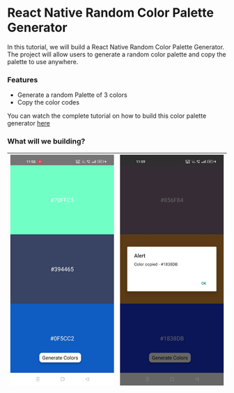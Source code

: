 # React Native Random Color Palette Generator
In this tutorial, we will build a React Native Random Color Palette Generator. The project will allow users to generate a random color palette and copy the palette to use anywhere.

### Features
- Generate a random Palette of 3 colors
- Copy the color codes

You can watch the complete tutorial on how to build this color palette generator [here](https://youtu.be/k1VMP0Xv6Ro)

### What will we building?

| ![](Screenshot.jpg) | ![](Screenshot1.jpg) |
| :-------------: | :-------------: |
